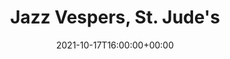 ---
templateKey: event
guid: 63CCFC97-D370-CE53-E4EB-D1B5218A8BAB
date: 2021-10-17T16:00:00+00:00
eventTime: 4pm
title: "Jazz Vespers, St. Jude's"
artist: Jazz Vespers
city: Oakville
venue: St. Jude's
group: Tim Shia
guests: Peter Hum, Chris Banks, Don Scott
---